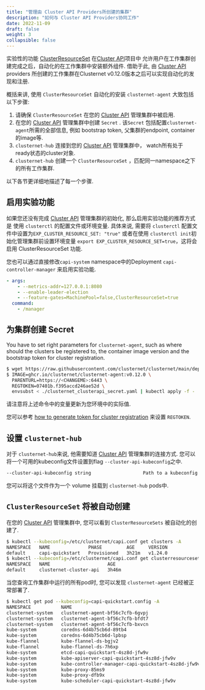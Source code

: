 ```yaml
---
title: "管理由 Cluster API Providers所创建的集群"
description: "如何与 Cluster API Providers协同工作"
date: 2022-11-09
draft: false
weight: 3
collapsible: false
---
```


实验性的功能 [ClusterResourceSet](https://cluster-api.sigs.k8s.io/tasks/experimental-features/cluster-resource-set.html)
在[Cluster API](https://github.com/kubernetes-sigs/cluster-api)项目中
允许用户在工作集群创建完成之后，自动化的在工作集群中安装额外组件. 借助于此, 由 [Cluster API](https://github.com/kubernetes-sigs/cluster-api)
providers 所创建的工作集群在Clusternet v0.12.0版本之后可以实现自动化的发现和注册.

概括来讲, 使用 `ClusterResourceSet` 自动化的安装 `clusternet-agent` 大致包括以下步骤:

1. 请确保 `ClusterResourceSet` 在您的 [Cluster API](https://github.com/kubernetes-sigs/cluster-api) 管理集群中被启用.
2. 在您的 [Cluster API](https://github.com/kubernetes-sigs/cluster-api) 管理集群中创建 `Secret` . 该`Secret`
   包括配置`clusternet-agent`所需的全部信息, 例如 bootstrap token,  父集群的endpoint,
   container 的image等.
3. `clusternet-hub` 连接到您的 [Cluster API](https://github.com/kubernetes-sigs/cluster-api) 管理集群中，
   watch所有处于 ready状态的cluster对象.
4. `clusternet-hub` 创建一个 `ClusterResourceSet` ，匹配同一namespace之下的所有工作集群.

以下各节更详细地描述了每一个步骤.

## 启用实验功能

如果您还没有完成 [Cluster API](https://github.com/kubernetes-sigs/cluster-api) 管理集群的初始化, 那么启用实验功能的推荐方式是 使用 `clusterctl`
的配置文件或环境变量. 具体来说, 需要将  `clusterctl` 配置文件中设置为`EXP_CLUSTER_RESOURCE_SET: "true"` 
或者在使用 `clusterctl init`初始化管理集群前设置环境变量 `export EXP_CLUSTER_RESOURCE_SET=true`，这将会启用 ClusterResourceSet 功能.

您也可以通过直接修改`capi-system` namespace中的Deployment `capi-controller-manager` 来启用实验功能.

```yaml
- args:
    - --metrics-addr=127.0.0.1:8080
    - --enable-leader-election
    - --feature-gates=MachinePool=false,ClusterResourceSet=true
  command:
    - /manager
```

## 为集群创建 Secret

You have to set right parameters for `clusternet-agent`, such as where should the clusters be registered to, the
container image version and the bootstrap token for cluster registration.

```bash
$ wget https://raw.githubusercontent.com/clusternet/clusternet/main/deploy/templates/clusternet_clusterapi_secret.yaml
$ IMAGE=ghcr.io/clusternet/clusternet-agent:v0.12.0 \
  PARENTURL=https://<CHANGEME>:6443 \
  REGTOKEN=07401b.f395accd246ae52d \
  envsubst < ./clusternet_clusterapi_secret.yaml | kubectl apply -f -
```

请注意将上述命令中的变量更新为您环境中的实际值.

您可以参考 [how to generate token for cluster registration](../../installation/install-the-hard-way/#deploying-clusternet-hub-in-parent-cluster)
来设置 `REGTOKEN`.

## 设置 `clusternet-hub`

对于 `clusternet-hub`来说, 他需要知道 [Cluster API](https://github.com/kubernetes-sigs/cluster-api)
管理集群的连接方式. 您可以将一个可用的kubeconfig文件设置到flag `--cluster-api-kubeconfig`之中.

```bash
--cluster-api-kubeconfig string                   Path to a kubeconfig file pointing at the management cluster for cluster-api.
```

您可以将这个文件作为一个 volume 挂载到 `clusternet-hub` pods中.

## `ClusterResourceSet` 将被自动创建

在您的 [Cluster API](https://github.com/kubernetes-sigs/cluster-api)
管理集群中, 您可以看到 `ClusterResourceSets` 被自动化的创建了.

```bash
$ kubectl --kubeconfig=/etc/clusternet/capi.conf get clusters -A
NAMESPACE   NAME              PHASE         AGE     VERSION
default     capi-quickstart   Provisioned   3h21m   v1.24.0
$ kubectl --kubeconfig=/etc/clusternet/capi.conf get clusterresourceset -A
NAMESPACE   NAME                     AGE
default     clusternet-cluster-api   3h46m
```

当您查询工作集群中运行的所有pod时, 您可以发现 `clusternet-agent` 已经被正常部署了.

```bash
$ kubectl get pod --kubeconfig=capi-quickstart.config -A
NAMESPACE           NAME                                                  READY   STATUS    RESTARTS   AGE
clusternet-system   clusternet-agent-bf56c7cfb-6gvpj                      1/1     Running   0          7m11s
clusternet-system   clusternet-agent-bf56c7cfb-bfdt7                      1/1     Running   0          7m11s
clusternet-system   clusternet-agent-bf56c7cfb-bxvcn                      1/1     Running   0          7m11s
kube-system         coredns-6d4b75cb6d-89tb4                              1/1     Running   0          7m11s
kube-system         coredns-6d4b75cb6d-lpbsp                              1/1     Running   0          7m11s
kube-flannel        kube-flannel-ds-bgjv2                                 1/1     Running   0          7m11s
kube-flannel        kube-flannel-ds-7h6xp                                 1/1     Running   0          7m11s
kube-system         etcd-capi-quickstart-4sz8d-jfw9v                      1/1     Running   0          7m18s
kube-system         kube-apiserver-capi-quickstart-4sz8d-jfw9v            1/1     Running   0          7m19s
kube-system         kube-controller-manager-capi-quickstart-4sz8d-jfw9v   1/1     Running   0          7m19s
kube-system         kube-proxy-85ms9                                      1/1     Running   0          6m42s
kube-system         kube-proxy-dfb9x                                      1/1     Running   0          7m12s
kube-system         kube-scheduler-capi-quickstart-4sz8d-jfw9v            1/1     Running   0          7m18s
```
